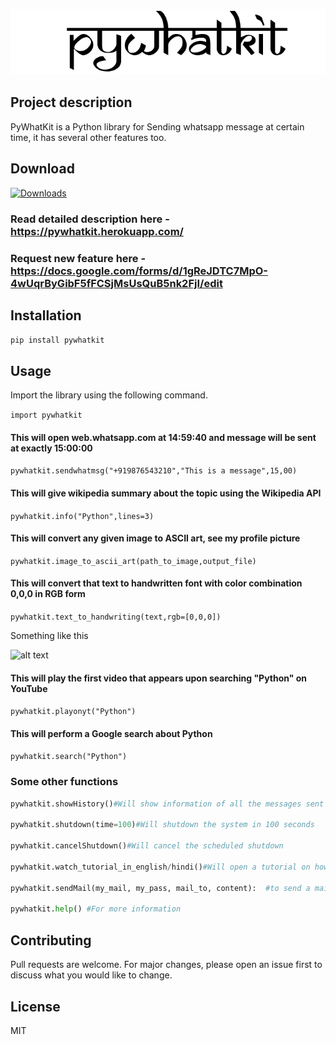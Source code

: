 ![alt text](https://github.com/Ankit404butfound/PyWhatKit/blob/master/Images/logo.png?raw=true)

## Project description

PyWhatKit is a Python library for Sending whatsapp message at certain time, it has several other features too.
## Download

[![Downloads](https://pepy.tech/badge/pywhatkit/month)](https://pepy.tech/project/pywhatkit/month)

### Read detailed description here - https://pywhatkit.herokuapp.com/
### Request new feature here - https://docs.google.com/forms/d/1gReJDTC7MpO-4wUqrByGibF5fFCSjMsUsQuB5nk2FjI/edit

## Installation

`pip install pywhatkit`

## Usage

Import the library using the following command.

`import pywhatkit`

#### This will open web.whatsapp.com at 14:59:40 and message will be sent at exactly 15:00:00

`pywhatkit.sendwhatmsg("+919876543210","This is a message",15,00)`

#### This will give wikipedia summary about the topic using the Wikipedia API

`pywhatkit.info("Python",lines=3)`

#### This will convert any given image to ASCII art, see my profile picture

`pywhatkit.image_to_ascii_art(path_to_image,output_file)`

#### This will convert that text to handwritten font with color combination 0,0,0 in RGB form

`pywhatkit.text_to_handwriting(text,rgb=[0,0,0])`

Something like this

![alt text](https://qphs.fs.quoracdn.net/main-qimg-6cb9c5263774b71a7905741ece958cc9)

#### This will play the first video that appears upon searching "Python" on YouTube

`pywhatkit.playonyt("Python")`

#### This will perform a Google search about Python

`pywhatkit.search("Python")`

### Some other functions
```python
pywhatkit.showHistory()#Will show information of all the messages sent using this library

pywhatkit.shutdown(time=100)#Will shutdown the system in 100 seconds

pywhatkit.cancelShutdown()#Will cancel the scheduled shutdown

pywhatkit.watch_tutorial_in_english/hindi()#Will open a tutorial on how to use this library on YouTube in respective language

pywhatkit.sendMail(my_mail, my_pass, mail_to, content):  #to send a mail to anybody. 

pywhatkit.help() #For more information

```
## Contributing
Pull requests are welcome. For major changes, please open an issue first to discuss what you would like to change.

## License
MIT
